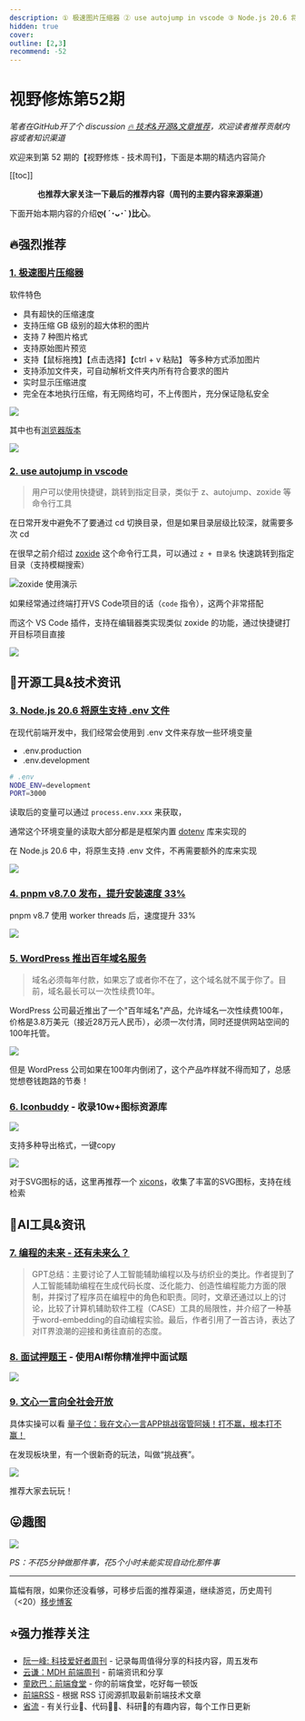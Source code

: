 ```yaml
---
description: ① 极速图片压缩器 ② use autojump in vscode ③ Node.js 20.6 将原生支持 .env 文件 ④ pnpm v8.7.0 发布，提升安装速度 33% ⑤ WordPress 推出百年域名服务 ⑥ Iconbuddy - 收录10w+图标资源库 ⑦ 编程的未来 - 还有未来么？ ⑧ 面试押题王 - 使用AI帮你精准押中面试题 ⑨ 文心一言向全社会开放
hidden: true
cover:
outline: [2,3]
recommend: -52
---
```


# 视野修炼第52期
*笔者在GitHub开了个 discussion [🔥 技术&开源&文章推荐](https://github.com/ATQQ/sugar-blog/discussions/123)，欢迎读者推荐贡献内容或者知识渠道*

欢迎来到第 52 期的【视野修炼 - 技术周刊】，下面是本期的精选内容简介

[[toc]]

<center>

**​也推荐大家关注一下最后的推荐内容（周刊的主要内容来源渠道）**
</center>

下面开始本期内容的介绍**ღ( ´･ᴗ･` )比心**。
## 🔥强烈推荐
### [1. 极速图片压缩器](https://github.com/Dreamer365/topspeed-image-compressor)
软件特色
* 具有超快的压缩速度
* 支持压缩 GB 级别的超大体积的图片
* 支持 7 种图片格式
* 支持原始图片预览
* 支持【鼠标拖拽】【点击选择】【ctrl + v 粘贴】 等多种方式添加图片
* 支持添加文件夹，可自动解析文件夹内所有符合要求的图片
* 实时显示压缩进度
* 完全在本地执行压缩，有无网络均可，不上传图片，充分保证隐私安全

![](https://img.cdn.sugarat.top/mdImg/MTY5MzY0NTMzMDA0NA==693645330044)

其中也有[浏览器版本](https://www.ticompressor.com/online/)

![](https://img.cdn.sugarat.top/mdImg/MTY5MzY0NTYxMTUwNA==693645611504)

### [2. use autojump in vscode](https://marketplace.visualstudio.com/items?itemName=webxmsj.autojump)
>用户可以使用快捷键，跳转到指定目录，类似于 z、autojump、zoxide 等命令行工具

在日常开发中避免不了要通过 cd 切换目录，但是如果目录层级比较深，就需要多次 cd

在很早之前介绍过 [zoxide](https://github.com/ajeetdsouza/zoxide) 这个命令行工具，可以通过 `z + 目录名` 快速跳转到指定目录（支持模糊搜索）

![zoxide 使用演示](https://img.cdn.sugarat.top/mdImg/MTY3NTM0OTc0NTA4Ng==675349745086)

如果经常通过终端打开VS Code项目的话（`code` 指令），这两个非常搭配

而这个 VS Code 插件，支持在编辑器类实现类似 zoxide 的功能，通过快捷键打开目标项目直接

![](https://img.cdn.sugarat.top/mdImg/MTY5MzY0Njc2NDc0NQ==693646764745)

## 🔧开源工具&技术资讯
### [3. Node.js 20.6 将原生支持 .env 文件](https://mp.weixin.qq.com/s/T7Wumtw2YGuJcePPjtS8pA)

在现代前端开发中，我们经常会使用到 .env 文件来存放一些环境变量
* .env.production
* .env.development
```sh
# .env
NODE_ENV=development
PORT=3000
```

读取后的变量可以通过 `process.env.xxx` 来获取，

通常这个环境变量的读取大部分都是是框架内置 [dotenv](https://www.npmjs.com/package/dotenv) 库来实现的

在 Node.js 20.6 中，将原生支持 .env 文件，不再需要额外的库来实现

![](https://img.cdn.sugarat.top/mdImg/MTY5MzYyMzQ1NTAxNQ==693623455015)

### [4. pnpm v8.7.0 发布，提升安装速度 33%](https://www.oschina.net/news/256013/pnpm-8-7-released)

pnpm v8.7 使用 worker threads 后，速度提升 33%

![](https://img.cdn.sugarat.top/mdImg/MTY5MzY0MjcyMjcyOA==693642722728)

### [5. WordPress 推出百年域名服务](https://www.techspot.com/news/99956-wordpress-now-offers-100-year-domain-hosting-plan.html)
>域名必须每年付款，如果忘了或者你不在了，这个域名就不属于你了。目前，域名最长可以一次性续费10年。

WordPress 公司最近推出了一个"百年域名"产品，允许域名一次性续费100年，价格是3.8万美元（接近28万元人民币），必须一次付清，同时还提供网站空间的100年托管。

![](https://img.cdn.sugarat.top/mdImg/MTY5MzY0MzE5MTkxOA==693643191918)

但是 WordPress 公司如果在100年内倒闭了，这个产品咋样就不得而知了，总感觉想卷钱跑路的节奏！

### [6. Iconbuddy](https://iconbuddy.app/) - 收录10w+图标资源库

![](https://img.cdn.sugarat.top/mdImg/MTY5MzY0NzExNDczOA==693647114738)

支持多种导出格式，一键copy

![](https://img.cdn.sugarat.top/mdImg/MTY5MzY0NzIzMTE0Ng==693647231146)

对于SVG图标的话，这里再推荐一个 [xicons](https://www.xicons.org/#/zh-CN)，收集了丰富的SVG图标，支持在线检索

## 🤖AI工具&资讯
### [7. 编程的未来 - 还有未来么？](https://blog.csdn.net/SoftwareTeacher/article/details/131019345)
>GPT总结：主要讨论了人工智能辅助编程以及与纺织业的类比。作者提到了人工智能辅助编程在生成代码长度、泛化能力、创造性编程能力方面的限制，并探讨了程序员在编程中的角色和职责。同时，文章还通过以上的讨论，比较了计算机辅助软件工程（CASE）工具的局限性，并介绍了一种基于word-embedding的自动编程实验。最后，作者引用了一首古诗，表达了对IT界浪潮的迎接和勇往直前的态度。

### [8. 面试押题王](https://yatiwang.chat/) - 使用AI帮你精准押中面试题

![](https://img.cdn.sugarat.top/mdImg/MTY5MzY0ODk2MDMwMg==693648960302)

### [9. 文心一言向全社会开放](https://mp.weixin.qq.com/s/itPpmH3UbmKz3_WTW_G0Ng)

具体实操可以看 [量子位：我在文心一言APP挑战宿管阿姨！打不赢，根本打不赢！](https://mp.weixin.qq.com/s/OVY30z8f21xWPV2pyxLrLw)

在发现板块里，有一个很新奇的玩法，叫做“挑战赛”。

![](https://img.cdn.sugarat.top/mdImg/MTY5MzY1MTYyNTc5Mg==693651625792)

推荐大家去玩玩！

## 😛趣图

![](https://img.cdn.sugarat.top/mdImg/MTY5MzY0Nzk4MTg3Nw==693647981877)

*PS：不花5分钟做那件事，花5个小时未能实现自动化那件事*

---

篇幅有限，如果你还没看够，可移步后面的推荐渠道，继续游览，历史周刊（<20）[移步博客](https://www.dmsrs.org/weekly/index.html)

## ⭐️强力推荐关注
* [阮一峰: 科技爱好者周刊](https://www.ruanyifeng.com/blog/archives.html) - 记录每周值得分享的科技内容，周五发布
* [云谦：MDH 前端周刊](https://www.yuque.com/chencheng/mdh-weekly) - 前端资讯和分享
* [童欧巴：前端食堂](https://github.com/Geekhyt/weekly) - 你的前端食堂，吃好每一顿饭
* [前端RSS](https://fed.chanceyu.com/) - 根据 RSS 订阅源抓取最新前端技术文章
* [省流](https://shengliu.tech/) - 有关行业📱、代码👨‍💻、科研🔬的有趣内容，每个工作日更新
